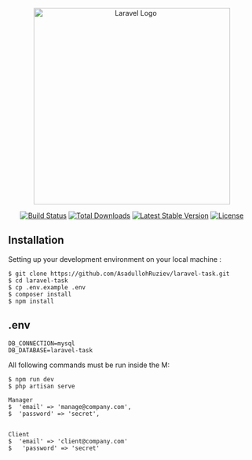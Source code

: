 <p align="center"><a href="https://laravel.com" target="_blank"><img src="https://raw.githubusercontent.com/laravel/art/master/logo-lockup/5%20SVG/2%20CMYK/1%20Full%20Color/laravel-logolockup-cmyk-red.svg" width="400" alt="Laravel Logo"></a></p>

<p align="center">
<a href="https://travis-ci.org/laravel/framework"><img src="https://travis-ci.org/laravel/framework.svg" alt="Build Status"></a>
<a href="https://packagist.org/packages/laravel/framework"><img src="https://img.shields.io/packagist/dt/laravel/framework" alt="Total Downloads"></a>
<a href="https://packagist.org/packages/laravel/framework"><img src="https://img.shields.io/packagist/v/laravel/framework" alt="Latest Stable Version"></a>
<a href="https://packagist.org/packages/laravel/framework"><img src="https://img.shields.io/packagist/l/laravel/framework" alt="License"></a>
</p>

## Installation


Setting up your development environment on your local machine :

```
$ git clone https://github.com/AsadullohRuziev/laravel-task.git
$ cd laravel-task
$ cp .env.example .env
$ composer install
$ npm install

```
## .env

```
DB_CONNECTION=mysql
DB_DATABASE=laravel-task
```

All following commands must be run inside the M:

```
$ npm run dev
$ php artisan serve
```



```
Manager
$  'email' => 'manage@company.com',
$  'password' => 'secret',


Client
$  'email' => 'client@company.com'
$   'password' => 'secret'
```

